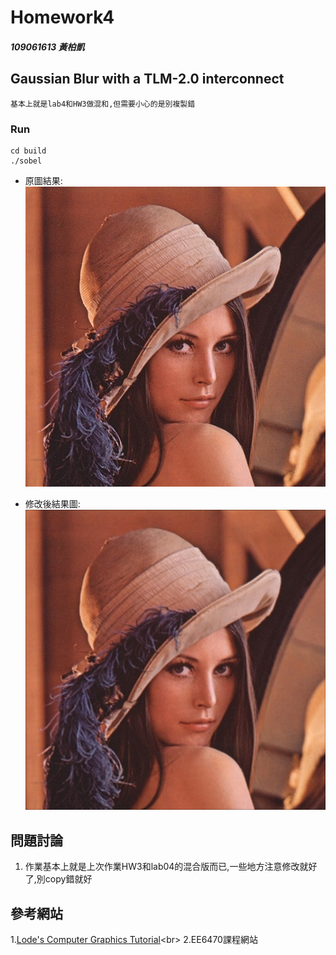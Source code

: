 # Homework4 

##### 109061613 黃柏凱


## Gaussian Blur with a TLM-2.0 interconnect
    基本上就是lab4和HW3做混和,但需要小心的是別複製錯
### Run 
```
cd build
./sobel
```
* 原圖結果:<br>
    ![](https://github.com/twyayaya/ee6470/blob/master/HW3/build/lena.bmp)


* 修改後結果圖:<br>
    ![](https://github.com/twyayaya/ee6470/blob/master/HW3/build/lena_hw3.bmp)


## 問題討論
1. 作業基本上就是上次作業HW3和lab04的混合版而已,一些地方注意修改就好了,別copy錯就好

## 參考網站
1.[Lode's Computer Graphics Tutorial](https://lodev.org/cgtutor/filtering.html#Gaussian_Blur_)<br>
2.EE6470課程網站<br>

